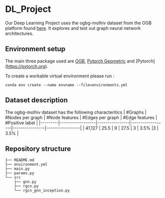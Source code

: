 # DL_Project


Our Deep Learning Project uses the ogbg-molhiv dataset from the OGB platform found [here](https://ogb.stanford.edu/docs/graphprop/). It explores and test out graph neural network architectures.


## Environment setup
The main three package used are [OGB](https://github.com/snap-stanford/ogb), [Pytorch Geometric](https://pytorch-geometric.readthedocs.io/en/latest/notes/installation.html) and [Pytorch] (https://pytorch.org).

To create a workable virtual environment please run :
```
conda env create --name envname --file=environments.yml
```

## Dataset description 

The ogbg-molhiv dataset has the following characteritics
| #Graphs | #Nodes per graph | #Node features | #Edges per graph | #Edge features | #Positive label |
|---------|------------------|----------------|------------------|----------------|-----------------|
| 41,127  | 25.5             | 9              | 27.5             | 3              | 3.5%            |3              | 3.5%            |

## Repository structure

```
├── README.md
├── environment.yml
├── main.py
├── params.py
└── src
    ├── gnn.py
    ├── rgcn.py
    └── rgcn_gnn_inception.py
```